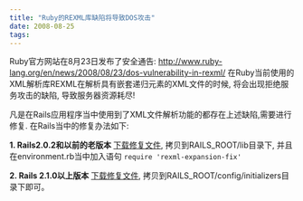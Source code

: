 ```yaml
---
title: "Ruby的REXML库缺陷将导致DOS攻击"
date: 2008-08-25
tags:
---
```


Ruby官方网站在8月23日发布了安全通告:
http://www.ruby-lang.org/en/news/2008/08/23/dos-vulnerability-in-rexml/
在Ruby当前使用的XML解析库REXML在解析具有嵌套递归元素的XML文件的时候, 将会出现拒绝服务攻击的缺陷, 导致服务器资源耗尽!

凡是在Rails应用程序当中使用到了XML文件解析功能的都存在上述缺陷,需要进行修复. 在Rails当中的修复办法如下:

<strong>1. Rails2.0.2和以前的老版本</strong>
<a href="http://www.ruby-lang.org/security/20080823rexml/rexml-expansion-fix.rb">下载修复文件</a>, 拷贝到RAILS_ROOT/lib目录下, 并且在environment.rb当中加入语句
<code>require 'rexml-expansion-fix'</code>

<strong>2. Rails 2.1.0以上版本</strong>
<a href="http://www.ruby-lang.org/security/20080823rexml/rexml-expansion-fix.rb">下载修复文件</a>, 拷贝到RAILS_ROOT/config/initializers目录下即可。 
